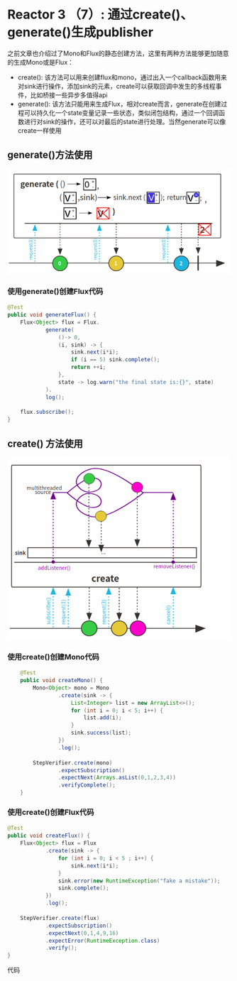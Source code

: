 # Reactor 3 （7）: 通过create()、generate()生成publisher

之前文章也介绍过了Mono和Flux的静态创建方法，这里有两种方法能够更加随意的生成Mono或是Flux：

+ create(): 该方法可以用来创建flux和mono，通过出入一个callback函数用来对sink进行操作，添加sink的元素，create可以获取回调中发生的多线程事件，比如桥接一些异步多值得api
+ generate(): 该方法只能用来生成Flux，相对create而言，generate在创建过程可以持久化一个state变量记录一些状态，类似闭包结构，通过一个回调函数进行对sink的操作，还可以对最后的state进行处理。当然generate可以像create一样使用



## generate()方法使用

![image-20200807113444737](README.assets/image-20200807113444737.png)

### 使用generate()创建Flux代码

```java
@Test
public void generateFlux() {
    Flux<Object> flux = Flux.
            generate(
                ()-> 0,
                (i, sink) -> {
                    sink.next(i*i);
                    if (i == 5) sink.complete();
                    return ++i;
                },
                state -> log.warn("the final state is:{}", state)
            ).
            log();

    flux.subscribe();
}
```

## create() 方法使用

![image-20200807113148988](README.assets/image-20200807113148988.png)

### 使用create()创建Mono代码

```java
    @Test
    public void createMono() {
        Mono<Object> mono = Mono
                .create(sink -> {
                    List<Integer> list = new ArrayList<>();
                    for (int i = 0; i < 5; i++) {
                        list.add(i);
                    }
                    sink.success(list);
                })
                .log();

        StepVerifier.create(mono)
                .expectSubscription()
                .expectNext(Arrays.asList(0,1,2,3,4))
                .verifyComplete();
    }
```

### 使用create()创建Flux代码

```java
@Test
public void createFlux() {
    Flux<Object> flux = Flux
            .create(sink -> {
                for (int i = 0; i < 5 ; i++) {
                    sink.next(i*i);
                }
                sink.error(new RuntimeException("fake a mistake"));
                sink.complete();
            })
            .log();

    StepVerifier.create(flux)
            .expectSubscription()
            .expectNext(0,1,4,9,16)
            .expectError(RuntimeException.class)
            .verify();
}
```



代码